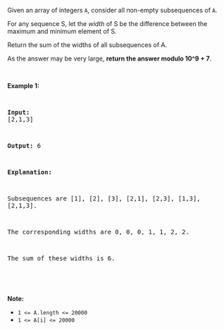 Given an array of integers `` A ``, consider all non-empty subsequences of `` A ``.

For any sequence S, let the&nbsp;_width_&nbsp;of S be the difference between the maximum and minimum element of S.

Return the sum of the widths of all subsequences of A.&nbsp;

As the answer may be very large, __return the answer modulo 10^9 + 7__.

<div>
<p>&nbsp;</p>
<p><strong>Example 1:</strong></p>
<pre>
<strong>Input: </strong><span id="example-input-1-1">[2,1,3]</span>
<strong>Output: </strong><span id="example-output-1">6</span>
<strong>Explanation:
</strong>Subsequences are [1], [2], [3], [2,1], [2,3], [1,3], [2,1,3].
The corresponding widths are 0, 0, 0, 1, 1, 2, 2.
The sum of these widths is 6.
</pre>
<p>&nbsp;</p>
<p><strong>Note:</strong></p>
<ul>
<li><code>1 &lt;= A.length &lt;= 20000</code></li>
<li><code>1 &lt;= A[i] &lt;= 20000</code></li>
</ul>
</div>